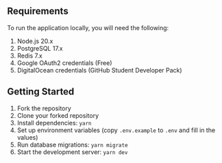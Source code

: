 ## Requirements

To run the application locally, you will need the following:

1.  Node.js 20.x
2.  PostgreSQL 17.x
3.  Redis 7.x
4.  Google OAuth2 credentials (Free)
5.  DigitalOcean credentials (GitHub Student Developer Pack)

## Getting Started

1. Fork the repository
2. Clone your forked repository
3. Install dependencies: `yarn`
4. Set up environment variables (copy `.env.example` to `.env` and fill in the
   values)
5. Run database migrations: `yarn migrate`
6. Start the development server: `yarn dev`
